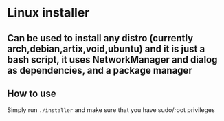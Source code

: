# Linux installer

## Can be used to install any distro (currently arch,debian,artix,void,ubuntu) and it is just a bash script, it uses NetworkManager and dialog as dependencies, and a package manager

## How to use
Simply run ```./installer``` and make sure that you have sudo/root privileges
